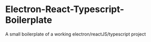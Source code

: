 # Electron-React-Typescript-Boilerplate
A small boilerplate of a working electron/reactJS/typescript project
